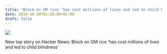 ```yaml
---
title: 'Block on GM rice ‘has cost millions of lives and led to child blindness’'
date: 2019-10-28T01:20:00+01:00
draft: false
---
```


![](https://ifttt.com/images/no_image_card.png)  

New top story on Hacker News: Block on GM rice ‘has cost millions of lives and led to child blindness’